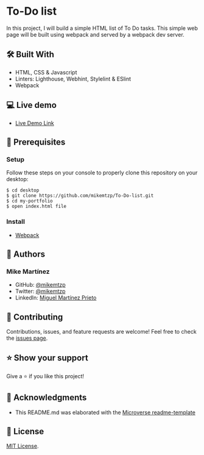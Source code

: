 # To-Do list
In this project, I will build a simple HTML list of To Do tasks. This simple web page will be built using webpack and served by a webpack dev server.

## 🛠️ Built With

- HTML, CSS & Javascript
- Linters: Lighthouse, Webhint, Stylelint & ESlint
- Webpack

## 💻 Live demo
- [Live Demo Link](https://mikemtzp.github.io/To-Do-list/dist)

## 🧮 Prerequisites

### Setup

Follow these steps on your console to properly clone this repository on your desktop:

```
$ cd desktop
$ git clone https://github.com/mikemtzp/To-Do-list.git
$ cd my-portfolio
$ open index.html file
```

### Install

- [Webpack](https://webpack.js.org/guides/getting-started/)

## 👤 Authors

### Mike Martínez

- GitHub: [@mikemtzp](https://github.com/mikemtzp)
- Twitter: [@mikemtzp](https://twitter.com/mikemtzp)
- LinkedIn: [Miguel Martínez Prieto](https://www.linkedin.com/in/miguel-mart%C3%ADnez-prieto-a42406166/)

## 🤝 Contributing

Contributions, issues, and feature requests are welcome!
Feel free to check the [issues page](https://github.com/mikemtzp/To-Do-list/issues).

## ⭐️ Show your support

Give a ⭐️ if you like this project!

## 🥇 Acknowledgments

- This README.md was elaborated with the [Microverse readme-template](https://github.com/microverseinc/readme-template)

## 📝 License

[MIT License](https://github.com/mikemtzp/To-Do-list/blob/master/MIT.md).
